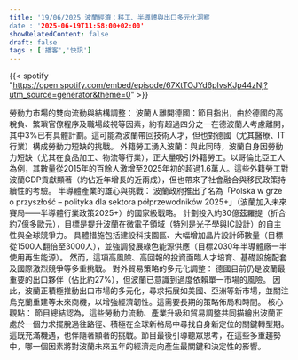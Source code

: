 ```yaml
---
title: '19/06/2025 波蘭經濟：移工、半導體與出口多元化洞察
date : '2025-06-19T11:58:00+02:00'
showRelatedContent: false
draft: false
tags : ['播客','快訊']
---
```

{{< spotify "https://open.spotify.com/embed/episode/67XtTOJYd6pIvsKJp44zNj?utm_source=generator&theme=0" >}}




勞動力市場的雙向流動與結構調整：
波蘭人離開德國：節目指出，由於德國的高稅負、繁瑣官僚程序及職場歧視等因素，約有超過四分之一在德波蘭人考慮離開，其中3%已有具體計劃。這可能為波蘭帶回技術人才，但也對德國（尤其醫療、IT行業）構成勞動力短缺的挑戰。
外籍勞工湧入波蘭：與此同時，波蘭自身因勞動力短缺（尤其在食品加工、物流等行業），正大量吸引外籍勞工。以哥倫比亞工人為例，其數量從2015年的百餘人激增至2025年初的超過1.6萬人。這些外籍勞工對波蘭GDP貢獻顯著（約佔近年增長的近兩成），但也帶來了社會融合與移民政策持續性的考驗。
半導體產業的雄心與挑戰：
波蘭政府推出了名為「Polska w grze o przyszłość – polityka dla sektora półprzewodników 2025+」（波蘭加入未來賽局——半導體行業政策2025+）的國家級戰略。
計劃投入約30億茲羅提（折合約7億多歐元），目標是提升波蘭在微電子領域（特別是光子學與IC設計）的自主性與全球競爭力。
具體措施包括建設科技園區、大幅增加晶片設計師數量（目標從1500人翻倍至3000人），並強調發展綠色能源供應（目標2030年半導體廠一半使用再生能源）。
然而，這項高風險、高回報的投資面臨人才培育、基礎設施配套及國際激烈競爭等多重挑戰。
對外貿易策略的多元化調整：
德國目前仍是波蘭最重要的出口夥伴（佔比約27%），但波蘭已意識到過度依賴單一市場的風險。
因此，波蘭正積極推動出口市場的多元化，尋求拓展如美國、亞洲等新市場，並關注烏克蘭重建等未來商機，以增強經濟韌性。這需要長期的策略佈局和時間。
核心觀點：
節目總結認為，這些勞動力流動、產業升級和貿易調整共同描繪出波蘭正處於一個力求擺脫過往路徑、積極在全球新格局中尋找自身新定位的關鍵轉型期。這既充滿機遇，也伴隨著顯著的挑戰。節目最後引導聽眾思考，在這些多重趨勢中，哪一個因素將對波蘭未來五年的經濟走向產生最關鍵和決定性的影響。

